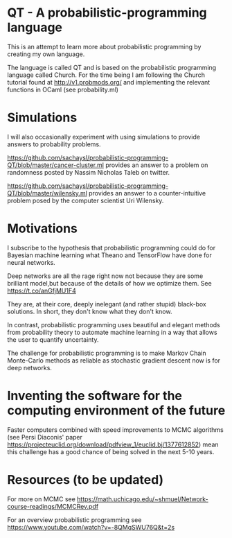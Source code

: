 # QT - A probabilistic-programming language

This is an attempt to learn more about probabilistic programming by creating my
own language.

The language is called QT and is based on the probabilistic programming language
called Church. For the time being I am following the Church tutorial found at http://v1.probmods.org/ and implementing the relevant functions in OCaml (see probability.ml)

# Simulations
I will also occasionally experiment with using simulations to provide answers to probability problems.

https://github.com/sachaysl/probabilistic-programming-QT/blob/master/cancer-cluster.ml  provides an answer to a problem on randomness posted by Nassim Nicholas Taleb on twitter.

https://github.com/sachaysl/probabilistic-programming-QT/blob/master/wilensky.ml provides an answer to a counter-intuitive problem posed by the computer scientist Uri Wilensky.

# Motivations
I subscribe to the hypothesis that probabilistic programming could do for Bayesian machine learning what Theano and TensorFlow have done for neural networks.

Deep networks are all the rage right now not because they are some brilliant model,but because of the details of how we optimize them. See https://t.co/anGfjMU1F4

They are, at their core, deeply inelegant (and rather stupid) black-box solutions. In short, they don't know what they don't know.

In contrast, probabilistic programming uses beautiful and elegant methods from probability theory to automate machine learning in a way that allows the user to quantify uncertainty.

The challenge for probabilistic programming is to make Markov Chain Monte-Carlo methods as reliable as stochastic gradient descent now is for deep networks.

# Inventing the software for the computing environment of the future
Faster computers combined with speed improvements to MCMC algorithms (see Persi Diaconis' paper https://projecteuclid.org/download/pdfview_1/euclid.bj/1377612852) mean this challenge has a good chance of being solved in the next 5-10 years.



# Resources (to be updated)
For more on MCMC see https://math.uchicago.edu/~shmuel/Network-course-readings/MCMCRev.pdf

For an overview probabilistic programming see https://www.youtube.com/watch?v=-8QMqSWU76Q&t=2s